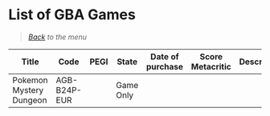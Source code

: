 # List of GBA Games


> *[Back](../games.md) to the menu*



| Title | Code | PEGI | State | Date of purchase | Score Metacritic | Description |  
| --- | --- | --- | --- | --- | --- | --- |
| Pokemon Mystery Dungeon | AGB-B24P-EUR | | Game Only | | | |
